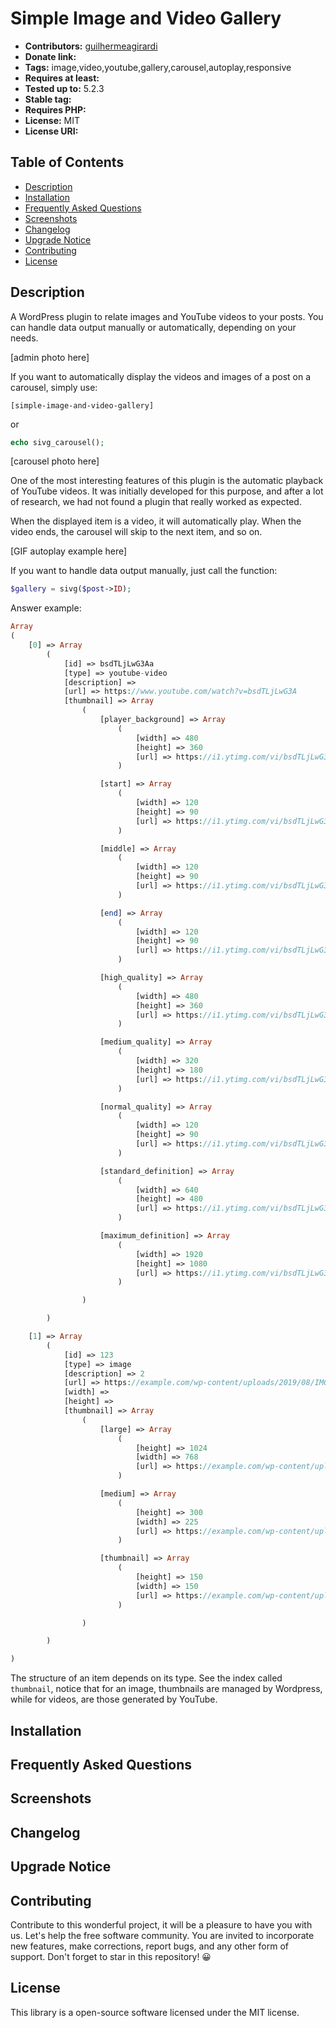 # Simple Image and Video Gallery
* **Contributors:** [guilhermeagirardi](https://github.com/guilhermeagirardi)
* **Donate link:**
* **Tags:** image,video,youtube,gallery,carousel,autoplay,responsive
* **Requires at least:**
* **Tested up to:** 5.2.3
* **Stable tag:**
* **Requires PHP:**
* **License:** MIT
* **License URI:**

## Table of Contents
  * [Description](#description)
  * [Installation](#installation)
  * [Frequently Asked Questions](#frequently-asked-questions)
  * [Screenshots](#screenshots)
  * [Changelog](#changelog)
  * [Upgrade Notice](#upgrade-notice)
  * [Contributing](#contributing)
  * [License](#license)

## Description

A WordPress plugin to relate images and YouTube videos to your posts. You can handle data output manually or automatically, depending on your needs.

[admin photo here]

If you want to automatically display the videos and images of a post on a carousel, simply use:

`[simple-image-and-video-gallery]`

or

```php
echo sivg_carousel();
```

[carousel photo here]

One of the most interesting features of this plugin is the automatic playback of YouTube videos. It was initially developed for this purpose, and after a lot of research, we had not found a plugin that really worked as expected.

When the displayed item is a video, it will automatically play. When the video ends, the carousel will skip to the next item, and so on.

[GIF autoplay example here]

If you want to handle data output manually, just call the function:

```php
$gallery = sivg($post->ID);
```
Answer example:
```php
Array
(
    [0] => Array
        (
            [id] => bsdTLjLwG3Aa
            [type] => youtube-video
            [description] =>
            [url] => https://www.youtube.com/watch?v=bsdTLjLwG3A
            [thumbnail] => Array
                (
                    [player_background] => Array
                        (
                            [width] => 480
                            [height] => 360
                            [url] => https://i1.ytimg.com/vi/bsdTLjLwG3A/0.jpg
                        )

                    [start] => Array
                        (
                            [width] => 120
                            [height] => 90
                            [url] => https://i1.ytimg.com/vi/bsdTLjLwG3A/1.jpg
                        )

                    [middle] => Array
                        (
                            [width] => 120
                            [height] => 90
                            [url] => https://i1.ytimg.com/vi/bsdTLjLwG3A/2.jpg
                        )

                    [end] => Array
                        (
                            [width] => 120
                            [height] => 90
                            [url] => https://i1.ytimg.com/vi/bsdTLjLwG3A/3.jpg
                        )

                    [high_quality] => Array
                        (
                            [width] => 480
                            [height] => 360
                            [url] => https://i1.ytimg.com/vi/bsdTLjLwG3A/hqdefault.jpg
                        )

                    [medium_quality] => Array
                        (
                            [width] => 320
                            [height] => 180
                            [url] => https://i1.ytimg.com/vi/bsdTLjLwG3A/mqdefault.jpg
                        )

                    [normal_quality] => Array
                        (
                            [width] => 120
                            [height] => 90
                            [url] => https://i1.ytimg.com/vi/bsdTLjLwG3A/default.jpg
                        )

                    [standard_definition] => Array
                        (
                            [width] => 640
                            [height] => 480
                            [url] => https://i1.ytimg.com/vi/bsdTLjLwG3A/sddefault.jpg
                        )

                    [maximum_definition] => Array
                        (
                            [width] => 1920
                            [height] => 1080
                            [url] => https://i1.ytimg.com/vi/bsdTLjLwG3A/maxresdefault.jpg
                        )

                )

        )

    [1] => Array
        (
            [id] => 123
            [type] => image
            [description] => 2
            [url] => https://example.com/wp-content/uploads/2019/08/IMG_1723-e1567472163796.jpg
            [width] =>
            [height] =>
            [thumbnail] => Array
                (
                    [large] => Array
                        (
                            [height] => 1024
                            [width] => 768
                            [url] => https://example.com/wp-content/uploads/2019/08/IMG_1723-e1567472163796-768x1024.jpg
                        )

                    [medium] => Array
                        (
                            [height] => 300
                            [width] => 225
                            [url] => https://example.com/wp-content/uploads/2019/08/IMG_1723-e1567472163796-225x300.jpg
                        )

                    [thumbnail] => Array
                        (
                            [height] => 150
                            [width] => 150
                            [url] => https://example.com/wp-content/uploads/2019/08/IMG_1723-e1567472163796-150x150.jpg
                        )

                )

        )

)
```

The structure of an item depends on its type. See the index called `thumbnail`, notice that for an image, thumbnails are managed by Wordpress, while for videos, are those generated by YouTube.

## Installation


## Frequently Asked Questions


## Screenshots


## Changelog


## Upgrade Notice

## Contributing
Contribute to this wonderful project, it will be a pleasure to have you with us. Let's help the free software community. You are invited to incorporate new features, make corrections, report bugs, and any other form of support.
Don't forget to star in this repository! 😀 

## License
This library is a open-source software licensed under the MIT license.

